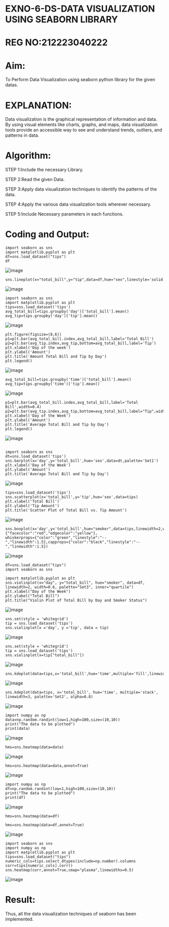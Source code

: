 # EXNO-6-DS-DATA VISUALIZATION USING SEABORN LIBRARY
# REG NO:212223040222
# Aim:
  To Perform Data Visualization using seaborn python library for the given datas.

# EXPLANATION:
Data visualization is the graphical representation of information and data. By using visual elements like charts, graphs, and maps, data visualization tools provide an accessible way to see and understand trends, outliers, and patterns in data.

# Algorithm:
STEP 1:Include the necessary Library.

STEP 2:Read the given Data.

STEP 3:Apply data visualization techniques to identify the patterns of the data.

STEP 4:Apply the various data visualization tools wherever necessary.

STEP 5:Include Necessary parameters in each functions.

# Coding and Output:
 ```
import seaborn as sns
import matplotlib.pyplot as plt
df=sns.load_dataset("tips")
df
```
![image](https://github.com/user-attachments/assets/7846eefa-7a9f-445d-9be1-4da8d27956ef)

```
sns.lineplot(x="total_bill",y="tip",data=df,hue="sex",linestyle='solid',legend="auto")
```
![image](https://github.com/user-attachments/assets/0d1b9a98-4286-4ae3-a4d8-3cb6c988f232)

```
import seaborn as sns
import matplotlib.pyplot as plt
tips=sns.load_dataset('tips')
avg_total_bill=tips.groupby('day')['total_bill'].mean()
avg_tip=tips.groupby('day')['tip'].mean()
```
![image](https://github.com/user-attachments/assets/f85cd42a-09bb-4e40-8d5c-13359b9eed72)
```
plt.figure(figsize=(8,6))
p1=plt.bar(avg_total_bill.index,avg_total_bill,label='Total Bill')
p2=plt.bar(avg_tip.index,avg_tip,bottom=avg_total_bill,label='Tip')
plt.xlabel('Day of the week')
plt.ylabel('Amount')
plt.title('Amount Total Bill and Tip by Day')
plt.legend()
```
![image](https://github.com/user-attachments/assets/f63102eb-f06a-49dc-bb29-a83dbdf4486e)
```
avg_total_bill=tips.groupby('time')['total_bill'].mean()
avg_tip=tips.groupby('time')['tip'].mean()
```
![image](https://github.com/user-attachments/assets/fe70946e-3837-4241-9d16-a974774d025a)

```
p1=plt.bar(avg_total_bill.index,avg_total_bill,label='Total Bill',width=0.4)
p2=plt.bar(avg_tip.index,avg_tip,bottom=avg_total_bill,label="Tip",width=0.4)
plt.xlabel('Day of the Week')
plt.ylabel('Amount')
plt.title('Average Total Bill and Tip by Day')
plt.legend()
```
![image](https://github.com/user-attachments/assets/3299fd2a-fa47-48ba-bd7c-7a89cae5f3c6)

```

import seaborn as sns
dt=sns.load_dataset('tips')
sns.barplot(x='day',y='total_bill',hue='sex',data=dt,palette='Set1')
plt.xlabel('Day of the Week')
plt.ylabel('Amount')
plt.title('Average Total Bill and Tip by Day')
```
![image](https://github.com/user-attachments/assets/08334173-8820-4160-b4b3-9f1f609564a6)

```
tips=sns.load_dataset('tips')
sns.scatterplot(x='total_bill',y='tip',hue='sex',data=tips)
plt.xlabel('Total Bill')
plt.ylabel('Tip Amount')
plt.title('Scatter Plot of Total Bill vs. Tip Amount')
```
![image](https://github.com/user-attachments/assets/19b3ed3b-b082-47d4-81bd-be7f04405647)

```
sns.boxplot(x='day',y='total_bill',hue="smoker",data=tips,linewidth=2,width=0.6,boxprops={"facecolor":"red","edgecolor":"yellow"},
whiskerprops={"color":"green","linestyle":"--","linewidth":1.5},capprops={"color":"black","linestyle":"--","linewidth":1.5})
```
![image](https://github.com/user-attachments/assets/80cf78a5-01ba-4f7f-a4a7-13fd44684e5e)

```
df=sns.load_dataset("tips")
import seaborn as sns

import matplotlib.pyplot as plt
sns.violinplot(x="day", y="total_bill", hue="smoker", data=df, linewidth=2, width=0.6, palette="Set3", inner="quartile")
plt.xlabel("Day of the Week")
plt.ylabel("Total Bill")
plt.title("Violin Plot of Total Bill by Day and Smoker Status")
```
![image](https://github.com/user-attachments/assets/11f814fb-2127-4437-b5c6-09a8ab443a01)

```
sns.set(style = 'whitegrid')
tip = sns.load_dataset('tips')
sns.violinplot(x ='day', y ='tip', data = tip)
```
![image](https://github.com/user-attachments/assets/437b606e-30e0-461c-a9fd-a2e40bba479f)

```
sns.set(style = 'whitegrid')
tip = sns.load_dataset('tips')
sns.violinplot(x=tip["total_bill"])
```
![image](https://github.com/user-attachments/assets/bcd88010-410b-4a0f-a8e5-a097937c33cb)

```
sns.kdeplot(data=tips,x='total_bill',hue='time',multiple='fill',linewidth=3,palette='Set2',alpha=0.8)
```
![image](https://github.com/user-attachments/assets/5092d64f-74fa-410c-b184-6564564d886e)

```
sns.kdeplot(data=tips, x='total_bill', hue='time', multiple='stack', linewidth=3, palette='Set2', alpha=0.8)
```
![image](https://github.com/user-attachments/assets/a12ca451-f42a-41b5-bcb4-895562dd456c)

```
import numpy as np
data=np.random.randint(low=1,high=100,size=(10,10))
print("The data to be plotted")
print(data)
```
![image](https://github.com/user-attachments/assets/25d2c832-c29a-4d72-becc-aa154018bc43)

```
hms=sns.heatmap(data=data)
```
![image](https://github.com/user-attachments/assets/daa96e66-4ed4-410e-b08a-eb708e3a62d3)

```
hms=sns.heatmap(data=data,annot=True)
```
![image](https://github.com/user-attachments/assets/4e155286-4338-4edd-9029-6e343c606440)

```
import numpy as np
df=np.random.randint(low=1,high=100,size=(10,10))
print("The data to be plotted")
print(df)
```
![image](https://github.com/user-attachments/assets/1dd0b780-1466-407d-a2d6-fb9f5bc4a031)

```
hms=sns.heatmap(data=df)
```

```
hms=sns.heatmap(data=df,annot=True)
```
![image](https://github.com/user-attachments/assets/7c8af1b0-d025-4215-a66e-f2ded293dcf3)

```
import seaborn as sns
import numpy as np
import matplotlib.pyplot as plt
tips=sns.load_dataset("tips")
numeric_cols=tips.select_dtypes(include=np.number).columns
corr=tips[numeric_cols].corr()
sns.heatmap(corr,annot=True,cmap="plasma",linewidths=0.5)
```
![image](https://github.com/user-attachments/assets/8a720f25-5348-4911-8718-82c035f1b441)








# Result:

Thus, all the data visualization techniques of seaborn has been implemented.
